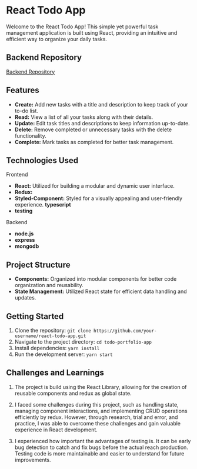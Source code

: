 # React Todo App

Welcome to the React Todo App! This simple yet powerful task management application is built using React, providing an intuitive and efficient way to organize your daily tasks.

## Backend Repository

[Backend Repository](https://github.com/terryjung0244/todo-portfolio-project-backend)

## Features

- **Create:** Add new tasks with a title and description to keep track of your to-do list.
- **Read:** View a list of all your tasks along with their details.
- **Update:** Edit task titles and descriptions to keep information up-to-date.
- **Delete:** Remove completed or unnecessary tasks with the delete functionality.
- **Complete:** Mark tasks as completed for better task management.

## Technologies Used

Frontend

- **React:** Utilized for building a modular and dynamic user interface.
- **Redux:**
- **Styled-Component:** Styled for a visually appealing and user-friendly experience.
  **typescript**
- **testing**

Backend

- **node.js**
- **express**
- **mongodb**

## Project Structure

- **Components:** Organized into modular components for better code organization and reusability.
- **State Management:** Utilized React state for efficient data handling and updates.

## Getting Started

1. Clone the repository: `git clone https://github.com/your-username/react-todo-app.git`
2. Navigate to the project directory: `cd todo-portfolio-app`
3. Install dependencies: `yarn install`
4. Run the development server: `yarn start`

## Challenges and Learnings

1. The project is build using the React Library, allowing for the creation of reusable components and redux as global state.

2. I faced some challenges during this project, such as handling state, managing component interactions, and implementing CRUD operations efficiently by redux. However, through research, trial and error, and practice, I was able to overcome these challenges and gain valuable experience in React development.

3. I experienced how important the advantages of testing is. It can be early bug detection to catch and fix bugs before the actual reach production. Testing code is more maintainable and easier to understand for future improvements.
